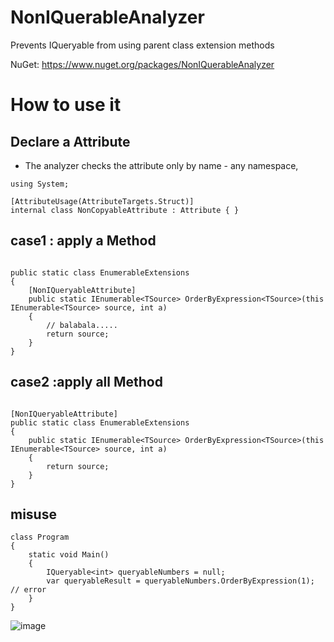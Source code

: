 # NonIQuerableAnalyzer
Prevents IQueryable from using parent class extension methods

NuGet: https://www.nuget.org/packages/NonIQuerableAnalyzer

# How to use it

## Declare a Attribute

- The analyzer checks the attribute only by name - any namespace,

```
using System;

[AttributeUsage(AttributeTargets.Struct)]
internal class NonCopyableAttribute : Attribute { }
```

## case1 : apply a Method

```

public static class EnumerableExtensions
{
    [NonIQueryableAttribute]
    public static IEnumerable<TSource> OrderByExpression<TSource>(this IEnumerable<TSource> source, int a)
    {
        // balabala.....
        return source;
    }
}
```

## case2 :apply all Method

```

[NonIQueryableAttribute]
public static class EnumerableExtensions
{
    public static IEnumerable<TSource> OrderByExpression<TSource>(this IEnumerable<TSource> source, int a)
    {
        return source;
    }
}
```



## misuse

```
class Program
{
    static void Main()
    {
        IQueryable<int> queryableNumbers = null;
        var queryableResult = queryableNumbers.OrderByExpression(1);  // error
    }
}
```

![image](https://github.com/HZ-GeLiang/NonIQuerableAnalyzer/assets/16562680/294bd349-8935-47af-98b5-2e7e8c46b744)


